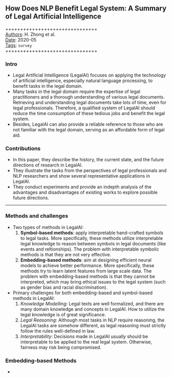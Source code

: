 ## How Does NLP Benefit Legal System: A Summary of Legal Artificial Intelligence

+++++++++++++++++++++++++++++++  
<ins>Authors</ins>: H. Zhong et al.  
<ins>Date</ins>: 2020-05  
<ins>Tags</ins>: `survey`  
+++++++++++++++++++++++++++++++  


### Intro

- Legal Artificial Intelligence (LegalAI) focuses on applying the technology of artificial intelligence, especially natural language processing, to benefit tasks in the legal domain. 
- Many tasks in the legal domain require the expertise of legal practitioners and a thorough understanding of various legal documents. Retrieving and understanding legal documents take lots of time, even for legal professionals. Therefore, a qualified system of LegalAI should reduce the time consumption of these tedious jobs and benefit the legal system. 
- Besides, LegalAI can also provide a reliable reference to those who are not familiar with the legal domain, serving as an affordable form of legal aid.


### Contributions

- In this paper, they describe the history, the current state, and the future directions of research in LegalAI.
- They illustrate the tasks from the perspectives of legal professionals and NLP researchers and show several representative applications in LegalAI.
- They conduct experiments and provide an indepth analysis of the advantages and disadvantages of existing works to explore possible future directions.

***

### Methods and challenges

- Two types of methods in LegalAI:
  1. **Symbol-based methods**: apply interpretable hand-crafted symbols to legal tasks. More specifically, these methods utilize interpretable legal knowledge to reason between symbols in legal documents (like events and reltionships). The problem with interpretable symbolic methods is that they are not very effective.
  2. **Embedding-based methods**: aim at designing efficient neural models to achieve better performance. More specifically, these methods try to learn latent features from large scale data. The problem with embedding-based methods is that they cannot be interpreted, which may bring ethical issues to the legal system (such as gender bias and racial discrimination).
- Primary challenges for both embedding-based and symbol-based methods in LegalAI:
  1. *Knowledge Modelling*: Legal texts are well formalized, and there are many domain knowledge and concepts in LegalAI. How to utilize the legal knowledge is of great significance.
  2. *Legal Reasoning*: Although most tasks in NLP require reasoning, the LegalAI tasks are somehow different, as legal reasoning must strictly follow the rules well-defined in law.
  3. *Interpretability*: Decisions made in LegalAI usually should be interpretable to be applied to the real legal system. Otherwise, fairness may risk being compromised.


### Embedding-based Methods

- 
  
  





